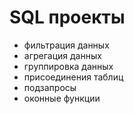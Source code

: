 # SQL проекты

- фильтрация данных
- агрегация данных
- группировка данных
- присоединения таблиц
- подзапросы
- оконные функции
